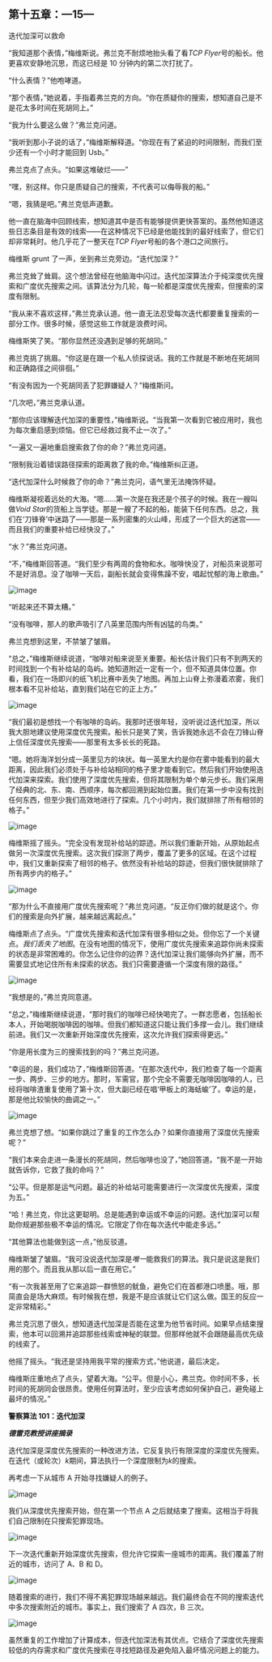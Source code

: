 ## 第十五章：—15—

迭代加深可以救命

“我知道那个表情，”梅维斯说。弗兰克不耐烦地抬头看了看*TCP Flyer*号的船长。他更喜欢安静地沉思，而这已经是 10 分钟内的第二次打扰了。

“什么表情？”他咆哮道。

“那个表情，”她说着，手指着弗兰克的方向。“你在质疑你的搜索，想知道自己是不是花太多时间在死胡同上。”

“我为什么要这么做？”弗兰克问道。

“我听到那小子说的话了，”梅维斯解释道。“你现在有了紧迫的时间限制，而我们至少还有一个小时才能回到 Usb。”

弗兰克点了点头。“如果这堆破烂——”

“嘿，别这样。你只是质疑自己的搜索，不代表可以侮辱我的船。”

“嗯，我猜是吧。”弗兰克低声道歉。

他一直在脑海中回顾线索，想知道其中是否有能够提供更快答案的。虽然他知道这些日志条目是有效的线索——在这种情况下已经是他能找到的最好线索了，但它们却非常耗时。他几乎花了一整天在*TCP Flyer*号船的各个港口之间旅行。

梅维斯 grunt 了一声，坐到弗兰克旁边。“迭代加深？”

弗兰克耸了耸肩。这个想法曾经在他脑海中闪过。迭代加深算法介于纯深度优先搜索和广度优先搜索之间。该算法分为几轮，每一轮都是深度优先搜索，但搜索的深度有限制。

“我从来不喜欢这样，”弗兰克承认道。他一直无法忍受每次迭代都要重复搜索的一部分工作。很多时候，感觉这些工作就是浪费时间。

梅维斯笑了笑。“那你显然还没遇到足够的死胡同。”

弗兰克挑了挑眉。“你这是在跟一个私人侦探说话。我的工作就是不断地在死胡同和正确路径之间徘徊。”

“有没有因为一个死胡同丢了犯罪嫌疑人？”梅维斯问。

“几次吧，”弗兰克承认道。

“那你应该理解迭代加深的重要性，”梅维斯说。“当我第一次看到它被应用时，我也为每次重启感到烦恼。但它已经救过我不止一次了。”

“一遍又一遍地重启搜索救了你的命？”弗兰克问道。

“限制我沿着错误路径探索的距离救了我的命。”梅维斯纠正道。

“迭代加深什么时候救了你的命？”弗兰克问，语气里无法掩饰怀疑。

梅维斯凝视着远处的大海。“嗯……第一次是在我还是个孩子的时候。我在一艘叫做*Void Star*的货船上当学徒。那是一艘了不起的船，能装下任何东西。总之，我们在‘刀锋脊’中迷路了——那是一系列密集的火山峰，形成了一个巨大的迷宫——而且我们的重要补给已经快没了。”

“水？”弗兰克问道。

“不，”梅维斯回答道。“我们至少有两周的食物和水。咖啡快没了，对船员来说那可不是好消息。没了咖啡一天后，副船长就会变得焦躁不安，唱起忧郁的海上歌曲。”

![image](img/f0119-01.jpg)

“听起来还不算太糟。”

“没有咖啡，那人的歌声吸引了八英里范围内所有凶猛的鸟类。”

弗兰克想到这里，不禁皱了皱眉。

“总之，”梅维斯继续说道，“咖啡对船来说至关重要。船长估计我们只有不到两天的时间找到一个有补给站的岛屿。她知道附近一定有一个，但不知道具体位置。你看，我们在一场即兴的纸飞机比赛中丢失了地图。再加上山脊上弥漫着浓雾，我们根本看不见补给站，直到我们站在它的正上方。”

![image](img/f0119-02.jpg)

“我们最初是想找一个有咖啡的岛屿。我那时还很年轻，没听说过迭代加深，所以我大胆地建议使用深度优先搜索。船长只是笑了笑，告诉我她永远不会在刀锋山脊上信任深度优先搜索——那里有太多长长的死路。

“嗯。她将海洋划分成一英里见方的块状。每一英里大约是你在雾中能看到的最大距离，因此我们必须处于与补给站相同的格子里才能看到它。然后我们开始使用迭代加深来探索。我们使用了深度优先搜索，但将其限制为单个单元步长。我们采用了经典的北、东、南、西顺序，每次都回溯到起始位置。我们在第一步中没有找到任何东西，但至少我们高效地进行了探索。几个小时内，我们就排除了所有相邻的格子。”

![image](img/f0120-01.jpg)

梅维斯摇了摇头。“完全没有发现补给站的踪迹。所以我们重新开始，从原始起点做另一次深度优先搜索。这次我们探测了两步，覆盖了更多的区域。在这个过程中，我们又重新探索了相邻的格子。依然没有补给站的踪迹，但我们很快就排除了所有两步内的格子。”

![image](img/f0121-01.jpg)

“那为什么不直接用广度优先搜索呢？”弗兰克问道。“反正你们做的就是这个。你们的搜索是向外扩展，越来越远离起点。”

梅维斯点了点头。“广度优先搜索和迭代加深有很多相似之处。但你忘了一个关键点。*我们丢失了地图*。在没有地图的情况下，使用广度优先搜索来追踪你尚未探索的状态是非常困难的。你怎么记住你的边界？迭代加深让我们能够向外扩展，而不需要显式地记住所有未探索的状态。我们只需要遵循一个深度有限的路径。”

![image](img/f0122-01.jpg)

“我想是的，”弗兰克同意道。

“总之，”梅维斯继续说道，“那时我们的咖啡已经快喝完了。一群志愿者，包括船长本人，开始喝脱咖啡因的咖啡。但我们都知道这只能让我们多撑一会儿。我们继续前进。我们又一次重新开始深度优先搜索，这次允许我们探索得更远。”

“你是用长度为三的搜索找到的吗？”弗兰克问道。

“幸运的是，我们成功了，”梅维斯回答道。“在那次迭代中，我们检查了每一个距离一步、两步、三步的地方。那时，军需官，那个完全不需要无咖啡因咖啡的人，已经将咖啡渣重复使用了第十次，但大副已经在唱‘甲板上的海蛞蝓’了。幸运的是，那是他比较愉快的曲调之一。”

![image](img/f0123-01.jpg)

弗兰克想了想。“如果你跳过了重复的工作怎么办？如果你直接用了深度优先搜索呢？”

“我们本来会走进一条漫长的死胡同，然后咖啡也没了，”她回答道。“我不是一开始就告诉你，它救了我的命吗？”

“公平。但是那是运气问题。最近的补给站可能需要进行一次深度优先搜索，深度为五。”

“哈！弗兰克，你比这更聪明。总是能遇到幸运或不幸运的问题。迭代加深可以帮助你规避那些极不幸运的情况。它限定了你在每次迭代中能走多远。”

“其他算法也能做到这一点，”他反驳道。

梅维斯皱了皱眉。“我可没说迭代加深是*唯一*能救我们的算法。我只是说这是我们用的那个。而且我从那以后一直在用它。”

“有一次我甚至用了它来追踪一群愤怒的鱿鱼，避免它们在首都港口喷墨。哦，那简直会是场大麻烦。有时候我在想，我是不是应该就让它们这么做。国王的反应一定非常精彩。”

弗兰克沉思了很久，想知道迭代加深是否能在这里为他节省时间。如果早点结束搜索，他本可以回溯并追踪那些线索或神秘的联盟。但那样他就不会跟随最高优先级的线索了。

他摇了摇头。“我还是坚持用我平常的搜索方式，”他说道，最后决定。

梅维斯庄重地点了点头，望着大海。“公平。但是小心，弗兰克。你时间不多，长时间的死胡同会很昂贵。使用任何算法时，至少应该考虑如何保护自己，避免碰上最坏的情况。”

**警察算法 101：迭代加深**

***德雷克教授讲座摘录***

迭代加深是深度优先搜索的一种改进方法，它反复执行有限深度的深度优先搜索。在迭代（或轮次）*k*期间，算法执行一个深度限制为*k*的搜索。

再考虑一下从城市 A 开始寻找嫌疑人的例子。

![image](img/f0125-01.jpg)

我们从深度优先搜索开始，但在第一个节点 A 之后就结束了搜索。这相当于将我们自己限制在只搜索犯罪现场。

![image](img/f0125-02.jpg)

下一次迭代重新开始深度优先搜索，但允许它探索一座城市的距离。我们覆盖了附近的城市，访问了 A、B 和 D。

![image](img/f0126-01.jpg)

随着搜索的进行，我们不得不离犯罪现场越来越远。我们最终会在不同的搜索迭代中多次搜索附近的城市。事实上，我们搜索了 A 四次，B 三次。

![image](img/f0126-02.jpg)

虽然重复的工作增加了计算成本，但迭代加深法有其优点。它结合了深度优先搜索较低的内存需求和广度优先搜索在寻找短路径及避免陷入最坏情况问题上的能力。
